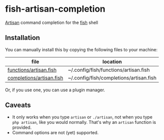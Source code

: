 fish-artisan-completion
=======================

[Artisan][artisan] command completion for the [fish][fish] shell

Installation
------------

You can manually install this by copying the following files to your machine:

| file                                                 | location                                |
| ----                                                 | --------                                |
| [functions/artisan.fish](functions/artisan.fish)     | ~/.config/fish/functions/artisan.fish   |
| [completions/artisan.fish](completions/artisan.fish) | ~/.config/fish/completions/artisan.fish |

Or, if you use one, you can use a plugin manager.

Caveats
-------

- It only works when you type `artisan` or `./artisan`, not when you type `php
  artisan`, like you would normally. That's why an `artisan` function is
  provided.
- Command options are not (yet) supported.

[artisan]: https://laravel.com/docs/master/artisan
[fish]: https://fishshell.com
